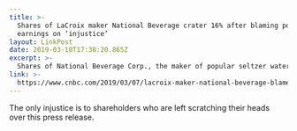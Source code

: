 ```yaml
---
title: >-
  Shares of LaCroix maker National Beverage crater 16% after blaming poor
  earnings on ‘injustice’
layout: LinkPost
date: 2019-03-10T17:38:20.865Z
excerpt: >-
  Shares of National Beverage Corp., the maker of popular seltzer water LaCroix, skidded 16 percent after CEO Nick Caporella blamed a drop in sales and profit on “injustice.”
link: >-
  https://www.cnbc.com/2019/03/07/lacroix-maker-national-beverage-blames-poor-earnings-on-injustice.html
---
```


The only injustice is to shareholders who are left scratching their heads over this press release.
